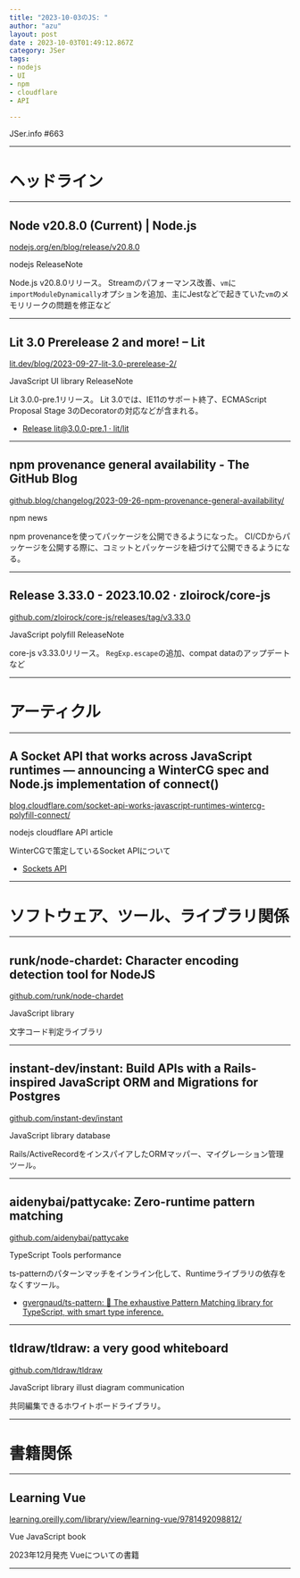 ```yaml
---
title: "2023-10-03のJS: "
author: "azu"
layout: post
date : 2023-10-03T01:49:12.867Z
category: JSer
tags:
- nodejs
- UI
- npm
- cloudflare
- API

---
```


JSer.info #663

----

<h1 class="site-genre">ヘッドライン</h1>

----

## Node v20.8.0 (Current) | Node.js
[nodejs.org/en/blog/release/v20.8.0](https://nodejs.org/en/blog/release/v20.8.0 "Node v20.8.0 (Current) | Node.js")
<p class="jser-tags jser-tag-icon"><span class="jser-tag">nodejs</span> <span class="jser-tag">ReleaseNote</span></p>

Node.js v20.8.0リリース。
Streamのパフォーマンス改善、`vm`に`importModuleDynamically`オプションを追加、主にJestなどで起きていた`vm`のメモリリークの問題を修正など


----

## Lit 3.0 Prerelease 2 and more! – Lit
[lit.dev/blog/2023-09-27-lit-3.0-prerelease-2/](https://lit.dev/blog/2023-09-27-lit-3.0-prerelease-2/ "Lit 3.0 Prerelease 2 and more! – Lit")
<p class="jser-tags jser-tag-icon"><span class="jser-tag">JavaScript</span> <span class="jser-tag">UI</span> <span class="jser-tag">library</span> <span class="jser-tag">ReleaseNote</span></p>

Lit 3.0.0-pre.1リリース。
Lit 3.0では、IE11のサポート終了、ECMAScript Proposal Stage 3のDecoratorの対応などが含まれる。

- [Release lit@3.0.0-pre.1 · lit/lit](https://github.com/lit/lit/releases/tag/lit%403.0.0-pre.1 "Release lit@3.0.0-pre.1 · lit/lit")

----

## npm provenance general availability - The GitHub Blog
[github.blog/changelog/2023-09-26-npm-provenance-general-availability/](https://github.blog/changelog/2023-09-26-npm-provenance-general-availability/ "npm provenance general availability - The GitHub Blog")
<p class="jser-tags jser-tag-icon"><span class="jser-tag">npm</span> <span class="jser-tag">news</span></p>

npm provenanceを使ってパッケージを公開できるようになった。
CI/CDからパッケージを公開する際に、コミットとパッケージを紐づけて公開できるようになる。


----

## Release 3.33.0 - 2023.10.02 · zloirock/core-js
[github.com/zloirock/core-js/releases/tag/v3.33.0](https://github.com/zloirock/core-js/releases/tag/v3.33.0 "Release 3.33.0 - 2023.10.02 · zloirock/core-js")
<p class="jser-tags jser-tag-icon"><span class="jser-tag">JavaScript</span> <span class="jser-tag">polyfill</span> <span class="jser-tag">ReleaseNote</span></p>

core-js v3.33.0リリース。
`RegExp.escape`の追加、compat dataのアップデートなど


----
<h1 class="site-genre">アーティクル</h1>

----

## A Socket API that works across JavaScript runtimes — announcing a WinterCG spec and Node.js implementation of connect()
[blog.cloudflare.com/socket-api-works-javascript-runtimes-wintercg-polyfill-connect/](https://blog.cloudflare.com/socket-api-works-javascript-runtimes-wintercg-polyfill-connect/ "A Socket API that works across JavaScript runtimes — announcing a WinterCG spec and Node.js implementation of connect()")
<p class="jser-tags jser-tag-icon"><span class="jser-tag">nodejs</span> <span class="jser-tag">cloudflare</span> <span class="jser-tag">API</span> <span class="jser-tag">article</span></p>

WinterCGで策定しているSocket APIについて

- [Sockets API](https://sockets-api.proposal.wintercg.org/ "Sockets API")

----
<h1 class="site-genre">ソフトウェア、ツール、ライブラリ関係</h1>

----

## runk/node-chardet: Character encoding detection tool for NodeJS
[github.com/runk/node-chardet](https://github.com/runk/node-chardet "runk/node-chardet: Character encoding detection tool for NodeJS")
<p class="jser-tags jser-tag-icon"><span class="jser-tag">JavaScript</span> <span class="jser-tag">library</span></p>

文字コード判定ライブラリ


----

## instant-dev/instant: Build APIs with a Rails-inspired JavaScript ORM and Migrations for Postgres
[github.com/instant-dev/instant](https://github.com/instant-dev/instant "instant-dev/instant: Build APIs with a Rails-inspired JavaScript ORM and Migrations for Postgres")
<p class="jser-tags jser-tag-icon"><span class="jser-tag">JavaScript</span> <span class="jser-tag">library</span> <span class="jser-tag">database</span></p>

Rails/ActiveRecordをインスパイアしたORMマッパー、マイグレーション管理ツール。


----

## aidenybai/pattycake: Zero-runtime pattern matching
[github.com/aidenybai/pattycake](https://github.com/aidenybai/pattycake "aidenybai/pattycake: Zero-runtime pattern matching")
<p class="jser-tags jser-tag-icon"><span class="jser-tag">TypeScript</span> <span class="jser-tag">Tools</span> <span class="jser-tag">performance</span></p>

ts-patternのパターンマッチをインライン化して、Runtimeライブラリの依存をなくすツール。

- [gvergnaud/ts-pattern: 🎨 The exhaustive Pattern Matching library for TypeScript, with smart type inference.](https://github.com/gvergnaud/ts-pattern "gvergnaud/ts-pattern: 🎨 The exhaustive Pattern Matching library for TypeScript, with smart type inference.")

----

## tldraw/tldraw: a very good whiteboard
[github.com/tldraw/tldraw](https://github.com/tldraw/tldraw "tldraw/tldraw: a very good whiteboard")
<p class="jser-tags jser-tag-icon"><span class="jser-tag">JavaScript</span> <span class="jser-tag">library</span> <span class="jser-tag">illust</span> <span class="jser-tag">diagram</span> <span class="jser-tag">communication</span></p>

共同編集できるホワイトボードライブラリ。


----
<h1 class="site-genre">書籍関係</h1>

----

## Learning Vue
[learning.oreilly.com/library/view/learning-vue/9781492098812/](https://learning.oreilly.com/library/view/learning-vue/9781492098812/ "Learning Vue")
<p class="jser-tags jser-tag-icon"><span class="jser-tag">Vue</span> <span class="jser-tag">JavaScript</span> <span class="jser-tag">book</span></p>

2023年12月発売
Vueについての書籍


----
